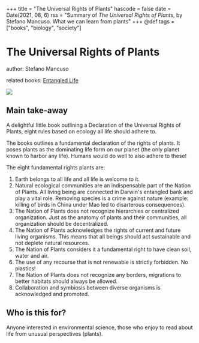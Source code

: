 +++
title = "The Universal Rights of Plants"
hascode = false
date = Date(2021, 08, 6)
rss = "Summary of *The Universal Rights of Plants*, by Stefano Mancuso. What we can learn from plants"
+++
@def tags = ["books", "biology", "society"]

# The Universal Rights of Plants

author: Stefano Mancuso

related books: [Entangled Life](https://www.goodreads.com/book/show/52668915-entangled-life)

![](https://i.gr-assets.com/images/S/compressed.photo.goodreads.com/books/1552727932l/44441502._SY475_.jpg)

## Main take-away

A delightful little book outlining a Declaration of the Universal Rights of Plants, eight rules based on ecology all life should adhere to.

The books outlines a fundamental declaration of the rights of plants. It poses plants as the dominating life form on our planet (the only planet known to harbor any life). Humans would do well to also adhere to these!

The eight fundamental rights plants are:
1. Earth belongs to all life and all life is welcome to it.
2. Natural ecological communities are an indispensable part of the Nation of Plants. All living being are connected in Darwin's entangled bank and play a vital role. Removing species is a crime against nature (example: killing of birds in China under Mao led to disarterous consequences).
3. The Nation of Plants does not recognize hierarchies or centralized organization. Just as the anatomy of plants and their communities, all organization should be decentralized.
4. The Nation of Plants acknowledges the rights of current and future living organisms. This means that all beings should act sustainable and not deplete natural resources.
5. The Nation of Plants considers it a fundamental right to have clean soil, water and air.
6. The use of any recourse that is not renewable is strictly forbidden. No plastics!
7. The Nation of Plants does not recognize any borders, migrations to better habitats should always be allowed.
8. Collaboration and symbiosis between diverse organisms is acknowledged and promoted.

## Who is this for?

Anyone interested in environmental science, those who enjoy to read about life from unusual perspectives (plants).

